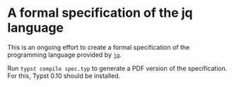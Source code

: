 # A formal specification of the jq language

This is an ongoing effort to create
a formal specification of the programming language provided by [`jq`].

Run `typst compile spec.typ` to generate a PDF version of the specification.
For this, Typst 0.10 should be installed.

[`jq`]: https://jqlang.github.io/jq/
